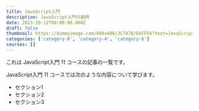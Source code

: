 ```yaml
---
title: JavaScript入門
description: JavaScript入門の説明
date: 2023-10-12T00:00:00.000Z
draft: false
thumbnail: https://dummyimage.com/600x400/2C7A7B/E6FFFA?text=JavaScript%E5%85%A5%E9%96%80
categories: ['category-0', 'category-4', 'category-6']
courses: []
---
```


これは JavaScript入門 11 コースの記事の一覧です。

  JavaScript入門 11 コースでは次のような内容について学びます。

  - セクション1
  - セクション2
  - セクション3